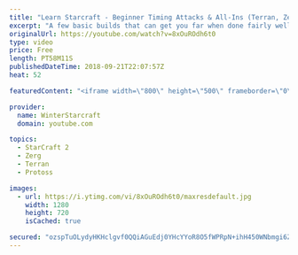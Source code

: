 ```yaml
---
title: "Learn Starcraft - Beginner Timing Attacks & All-Ins (Terran, Zerg & Protoss)"
excerpt: "A few basic builds that can get you far when done fairly well. Also important is how not to overextend and lose everything."
originalUrl: https://youtube.com/watch?v=8xOuROdh6t0
type: video
price: Free
length: PT58M11S
publishedDateTime: 2018-09-21T22:07:57Z
heat: 52

featuredContent: "<iframe width=\"800\" height=\"500\" frameborder=\"0\" src=\"https://www.youtube.com/embed/8xOuROdh6t0\" allow=\"accelerometer; autoplay; encrypted-media; gyroscope; picture-in-picture\" allowfullscreen></iframe>"

provider:
  name: WinterStarcraft
  domain: youtube.com

topics:
  - StarCraft 2
  - Zerg
  - Terran
  - Protoss

images:
  - url: https://i.ytimg.com/vi/8xOuROdh6t0/maxresdefault.jpg
    width: 1280
    height: 720
    isCached: true

secured: "ozspTuOLydyHKHclgvf0QQiAGuEdj0YHcYYoR8O5fWPRpN+ihH450WNbmgi6Zz20BF63k1bhcbb8+jDnFDcDg5quFtOgAHqIgp6i+FFDeTtn9r1PD8alo+0zVa+b3rUvWR/yMglcErHp2atWaw5278xfVKcgsanOtj9raU6I4zl2LXKecJLWS6FSAYaJH7da2fc9SGbFWhUEHqG2YrenZ9+Xvx3U4uPAvbx17myBxJJwKt9Wa/0yDlyNAF5KyEJi9ox7zXBZAt1LvX/7UyAEfUvr57g+bPhwsFURjoX/RPdeQml0OyHHzwCO9kkJRqbWUlm6wu5YTzS6hrl/54lLu4heG6S2dzkuTY/Yn1F8j7Ws67pVfXmZiBW4wGUfBX3TTc20CEMb6JNEFxDFGePc51rYXNYHg3wDDR7K4sMRAkY=;sM1Xm6KanuX6UFFnmvOOiQ=="
---
```


